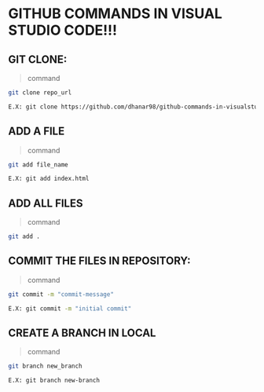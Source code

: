 # GITHUB COMMANDS IN VISUAL STUDIO CODE!!!

## GIT CLONE:
> command
```bash
git clone repo_url

E.X: git clone https://github.com/dhanar98/github-commands-in-visualstudio-code.git
```

## ADD A FILE
> command
```bash
git add file_name

E.X: git add index.html
```

## ADD ALL FILES
> command

```bash
git add .
```

## COMMIT THE FILES IN REPOSITORY:

> command

```bash
git commit -m "commit-message"

E.X: git commit -m "initial commit"
```
## CREATE A BRANCH IN LOCAL

> command

```bash
git branch new_branch

E.X: git branch new-branch
```